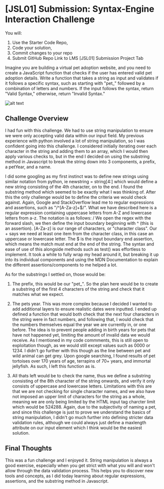 # [JSL01] Submission: Syntax-Engine Interaction Challenge

You will: 
1. Use the Starter Code Repo, 
2. Code your solution,
3. Commit changes to your repo
3. Submit GitHub Repo Link to LMS [JSL01] Submission Project Tab

Imagine you are building a virtual pet adoption website, and you need to create a JavaScript function that checks if the user has entered valid pet adoption details. Write a function that takes a string as input and validates if it follows a specific syntax, such as starting with "pet_" followed by a combination of letters and numbers. If the input follows the syntax, return "Valid Syntax," otherwise, return "Invalid Syntax."

![alt text](jsl_01_final_result.gif)

## Challenge Overview
I had fun with this challenge. We had to use string manipulation to ensure we were only accepting valid data within our input field.
My previous experience with python involved a lot of string manipulation, so I was confident going into this challenge. I considered initially iterating over each character in the string and adding them to an array, which I would then
apply various checks to, but in the end I decided on using the substring method in Javascript to break the string down into 3 components, a prefix, a petYear, and a name.

I did some googling as my first instinct was to define new strings using similar notation from python, ie newstring = string[4:] which would define a new string consisting of the 4th character, on to the end. I found the substring method which seemed to be exactly what I was thinking of. After this the only challenge would be to define the criteria we would check against. Again, Google and StackOverflow lead me to regular expressions and assertions, such as "/^[A-Za-z]+$/". What we have described here is a regular expression containing uppercase letters from A-Z and lowercase letters from a-z. The notation is as follows:
/ We open the regex with the forward slash, we then define the input boundary beginning with ^ (this is an assertion). [A-Za-z] is our range of characters, or "character class". Our + says we need at least one item from the character class, in this case an uppercase or lowercase letter. The $ is the input boundary end assertion, which means the match must end at the end of the string. The syntax and ease of use of this alongside methods such as test() was effortless to implement. It took a while to fully wrap my head around it, but breaking it up into its individual components and using the MDN Documentation to explain the different assertions/components to me helped a lot.

As for the substrings I settled on, those would be:

1. The prefix, this would be our "pet_". So the plan here would be to create a substring of the first 4 characters of the string and check that it matches what we expect.

2. The pets year. This was more complex because I decided I wanted to add additional layers to ensure realistic dates were inputted. I ended up defined a function that would both check that the next four characters in the string were in fact numbers, and following that, I would check that the numbers themselves equal the year we are currently in, or one before. The idea is to prevent people adding in birth years for pets that have not happened yet, limiting the amount of invalid data we would receive. As I mentioned in my code commments, this is still open to exploitation though, as we would still except values such as 0000 or 1234. I didn't go further with this though as the line between pet and wild animal can get grey. Upon google searching, I found results of pet tortoises over 170 years of age, terrapins of 70+ years, and immortal jellyfish. As such, I left this function as is.

3. All thats left would be to check the name, thus we define a substring consisting of the 8th character of the string onwards, and verify it only consists of uppercase and lowercase letters. Limitations with this are that we are not checking for single character names, and we also have not imposed an upper limit of characters for the string as a whole, meaning we are only being limited by the HTML input tag charcter limit which would be 524288. Again, due to the subjectivity of naming a pet, and since this challenge is just to prove we understand the basics of string manipulation, I didn't go much further into defining stricter data validation rules, although we could always just define a maxlength attribute on our input element which I think would be the easiest solution.

## Final Thoughts
This was a fun challenge and I enjoyed it. String manipulation is always a good exercise, especially when you get strict with what you will and won't allow through the data validation process. This helps you to discover new tools and concepts, as I did today learning about regular expressions, assertions, and the substring method in Javascript.
